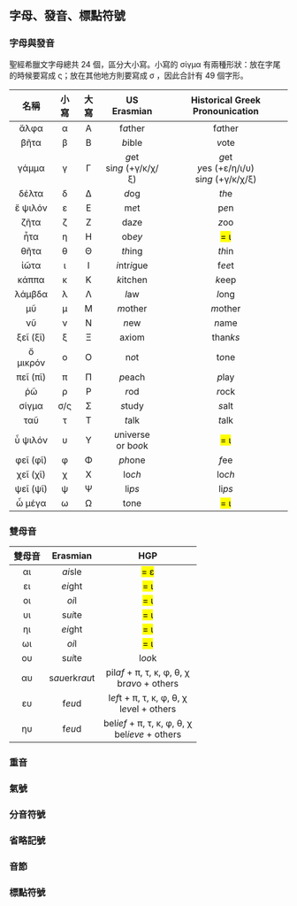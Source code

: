 ## 字母、發音、標點符號


### 字母與發音
聖經希臘文字母總共 24 個，區分大小寫。小寫的 σίγμα 有兩種形狀：放在字尾的時候要寫成 ς；放在其他地方則要寫成 σ ，因此合計有 49 個字形。

| 名稱  | 小寫  | 大寫 | US Erasmian | Historical Greek Pronounication |
|:-:|:--:|:-:|:-:|:--:|
| ἄλφα  | α   | Α  | f<em>a</em>ther | f<em>a</em>ther  |
| βῆτα  | β   | Β  | <em>b</em>ible  | <em>v</em>ote   |
| γάμμα | γ   | Γ  | <em>g</em>et</BR>si<em>ng</em> (+γ/κ/χ/ξ)|<em>g</em>et</BR><em>y</em>es (+ε/η/ι/υ)</BR>si<em>ng</em> (+γ/κ/χ/ξ)|
| δέλτα | δ   | Δ  | <em>d</em>og | <em>th</em>e |
| ἔ ψιλόν  | ε   | Ε  | m<em>e</em>t | p<em>e</em>n  |
| ζῆτα  | ζ   | Ζ  | da<em>z</em>e   | <em>z</em>oo  |
| ἦτα   | η   | Η  | ob<em>ey</em>   | <mark>= ι</mark> |
| θῆτα  | θ   | Θ  | <em>th</em>ing  | <em>th</em>in |
| ἰῶτα  | ι   | Ι  | <em>i</em>ntr<em>i</em>gue   | f<em>ee</em>t |
| κάππα | κ   | Κ  | <em>k</em>itchen   | <em>k</em>eep |
| λάμβδα   | λ   | Λ  | <em>l</em>aw | <em>l</em>ong |
| μῦ | μ   | Μ  | <em>m</em>other | <em>m</em>other  |
| νῦ | ν   | Ν  | <em>n</em>ew | <em>n</em>ame |
| ξεῖ (ξῖ) | ξ   | Ξ  | a<em>x</em>iom  | than<em>ks</em>  |
| ὄ μικρόν | ο   | Ο  | n<em>o</em>t | t<em>o</em>ne |
| πεῖ (πῖ) | π   | Π  | <em>p</em>each  | <em>p</em>lay |
| ῥῶ | ρ   | Ρ  | <em>r</em>od | <em>r</em>ock |
| σίγμα | σ/ς | Σ  | <em>s</em>tudy  | <em>s</em>alt |
| ταῦ   | τ   | Τ  | <em>t</em>alk   | <em>t</em>alk |
| ὖ ψιλόν  | υ   | Υ  | <em>u</em>niverse</BR>or b<em>oo</em>k  | <mark>= ι</mark> |
| φεῖ (φῖ) | φ   | Φ  | <em>ph</em>one  | <em>f</em>ee  |
| χεῖ (χῖ) | χ   | Χ  | lo<em>ch</em>   | lo<em>ch</em> |
| ψεῖ (ψῖ) | ψ   | Ψ  | li<em>ps</em>   | li<em>ps</em> |
| ὦ μέγα   | ω   | Ω  | t<em>o</em>ne   | <mark>= ι</mark> |


### 雙母音

| 雙母音  | Erasmian | HGP |
|:-:|:-:|:--:|
| αι  | <em>ai</em>sle  | <mark>= ε</mark> |
| ει  | <em>ei</em>ght  | <mark>= ι</mark> |
| οι  | <em>oi</em>l | <mark>= ι</mark> |
| υι  | s<em>ui</em>te  | <mark>= ι</mark> |
| ηι  | <em>ei</em>ght  |<mark>= ι</mark> |
| ωι  | <em>oi</em>l |<mark>= ι</mark> |
| ου  | s<em>ui</em>te  | l<em>oo</em>k |
| αυ  | s<em>au</em>erkr<em>au</em>t | pil<em>af</em> + π, τ, κ, φ, θ, χ</br>br<em>av</em>o + others   |
| ευ  | f<em>eu</em>d   | l<em>ef</em>t + π, τ, κ, φ, θ, χ</br> l<em>ev</em>el + others |
| ηυ  | f<em>eu</em>d   | bel<em>ief</em> + π, τ, κ, φ, θ, χ</br>bel<em>ieve</em> + others  |

### 重音

### 氣號

### 分音符號

### 省略記號

### 音節

### 標點符號